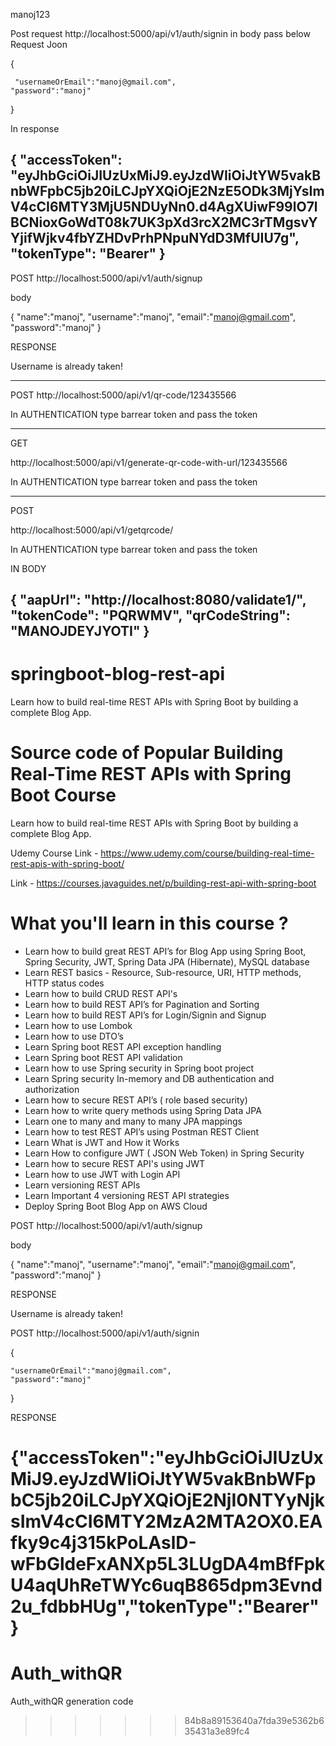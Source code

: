 manoj123

Post  request    http://localhost:5000/api/v1/auth/signin
in  body  pass below  Request Joon

{

     "usernameOrEmail":"manoj@gmail.com",
    "password":"manoj"
}

In response  

{
    "accessToken": "eyJhbGciOiJIUzUxMiJ9.eyJzdWIiOiJtYW5vakBnbWFpbC5jb20iLCJpYXQiOjE2NzE5ODk3MjYsImV4cCI6MTY3MjU5NDUyNn0.d4AgXUiwF99lO7lBCNioxGoWdT08k7UK3pXd3rcX2MC3rTMgsvYYjifWjkv4fbYZHDvPrhPNpuNYdD3MfUIU7g",
    "tokenType": "Bearer"
}
------------------------------------------------------------------------------------

POST   http://localhost:5000/api/v1/auth/signup

body

{
    "name":"manoj",
    "username":"manoj",
    "email":"manoj@gmail.com",
    "password":"manoj"
}


RESPONSE

Username is already taken!

---------------------------------------------------------------------------------------------
POST
http://localhost:5000/api/v1/qr-code/123435566

In  AUTHENTICATION  type  barrear token  and pass  the  token

--------------------------------------------------------------------------------------------
GET

http://localhost:5000/api/v1/generate-qr-code-with-url/123435566

In  AUTHENTICATION  type  barrear token  and pass  the  token

----------------------------------------------------------------------------
POST

http://localhost:5000/api/v1/getqrcode/

In  AUTHENTICATION  type  barrear token  and pass  the  token

IN  BODY 

{
  "aapUrl": "http://localhost:8080/validate1/",
  "tokenCode": "PQRWMV",
  "qrCodeString": "MANOJDEYJYOTI"
}
--------------------------------------------------------------------------------------------

# springboot-blog-rest-api
Learn how to build real-time REST APIs with Spring Boot by building a complete Blog App.

# Source code of Popular Building Real-Time REST APIs with Spring Boot Course
Learn how to build real-time REST APIs with Spring Boot by building a complete Blog App.

Udemy Course Link - https://www.udemy.com/course/building-real-time-rest-apis-with-spring-boot/

Link - https://courses.javaguides.net/p/building-rest-api-with-spring-boot

# What you'll learn in this course ?
- Learn how to build great REST API’s for Blog App using Spring Boot, Spring Security, JWT, Spring Data JPA (Hibernate), MySQL database
- Learn REST basics - Resource, Sub-resource, URI, HTTP methods, HTTP status codes
- Learn how to build CRUD REST API's
- Learn how to build REST API’s for Pagination and Sorting
- Learn how to build REST API’s for Login/Signin and Signup
- Learn how to use Lombok
- Learn how to use DTO’s
- Learn Spring boot REST API exception handling 
- Learn Spring boot REST API validation
- Learn how to use Spring security in Spring boot project
- Learn Spring security In-memory and DB authentication and authorization
- Learn how to secure REST API’s ( role based security)
- Learn how to write query methods using Spring Data JPA
- Learn one to many and many to many JPA mappings 
- Learn how to test REST API’s using Postman REST Client
- Learn What is JWT and How it Works
- Learn How to configure JWT ( JSON Web Token) in Spring Security
- Learn how to secure REST API's using JWT
- Learn how to use JWT with Login API
- Learn versioning REST APIs
- Learn Important 4 versioning REST API strategies
- Deploy Spring Boot Blog App on AWS Cloud

POST   http://localhost:5000/api/v1/auth/signup

body

{
    "name":"manoj",
    "username":"manoj",
    "email":"manoj@gmail.com",
    "password":"manoj"
}


RESPONSE

Username is already taken!


POST   http://localhost:5000/api/v1/auth/signin


{
  
    "usernameOrEmail":"manoj@gmail.com",
    "password":"manoj"
}


RESPONSE

{"accessToken":"eyJhbGciOiJIUzUxMiJ9.eyJzdWIiOiJtYW5vakBnbWFpbC5jb20iLCJpYXQiOjE2NjI0NTYyNjksImV4cCI6MTY2MzA2MTA2OX0.EAfky9c4j315kPoLAslD-wFbGldeFxANXp5L3LUgDA4mBfFpkU4aqUhReTWYc6uqB865dpm3Evnd2u_fdbbHUg","tokenType":"Bearer"}
=======
# Auth_withQR
Auth_withQR  generation  code
>>>>>>> 84b8a89153640a7fda39e5362b635431a3e89fc4
